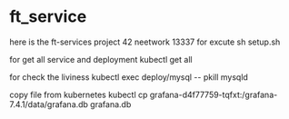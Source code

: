 # ft_service

here is the ft-services project 42 neetwork 13337
for excute 
sh setup.sh

for get all service and deployment
kubectl get all

for check the liviness
kubectl exec deploy/mysql -- pkill mysqld


copy file from kubernetes
kubectl cp grafana-d4f77759-tqfxt:/grafana-7.4.1/data/grafana.db grafana.db
